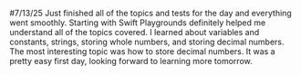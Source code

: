 #7/13/25
Just finished all of the topics and tests for the day and everything went smoothly. Starting with Swift Playgrounds definitely helped me understand all of the topics covered. I learned about variables and constants, strings, storing whole numbers, and storing decimal numbers. The most interesting topic was how to store decimal numbers. It was a pretty easy first day, looking forward to learning more tomorrow.
